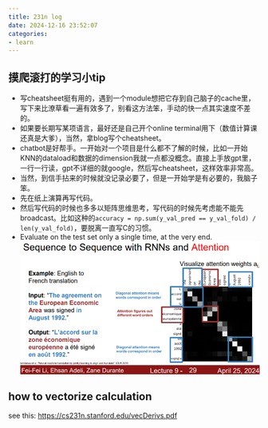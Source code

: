 ```yaml
---
title: 231n log 
date: 2024-12-16 23:52:07
categories: 
- learn 
---
```


## 摸爬滚打的学习小tip
* 写cheatsheet挺有用的，遇到一个module想把它存到自己脑子的cache里，写下来比潦草看一遍有效多了，别看这方法笨，手动的快一点其实速度不差的。
* 如果要长期写某项语言，最好还是自己开个online terminal用下（数值计算课还真是大爹），当然，拿blog写个cheatsheet。 
* chatbot是好帮手。一开始对一个项目是什么都不了解的时候，比如一开始KNN的dataload和数据的dimension我就一点都没概念。直接上手放gpt里，一行一行读，gpt不详细的就google，然后写cheatsheet，这样效率非常高。
* 当然，到信手拈来的时候就没记录必要了，但是一开始学是有必要的，我脑子笨。
* 先在纸上演算再写代码。
* 然后写代码的时候也多多以矩阵思维思考，写代码的时候先考虑能不能先broadcast。比如这种的`accuracy = np.sum(y_val_pred == y_val_fold) / len(y_val_fold)`，要脱离一直写C的习惯。
* Evaluate on the test set only a single time, at the very end.
![alt text](image.png)

## how to vectorize calculation 
see this: https://cs231n.stanford.edu/vecDerivs.pdf
